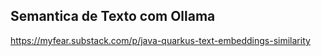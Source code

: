 ## Semantica de Texto com Ollama

https://myfear.substack.com/p/java-quarkus-text-embeddings-similarity
